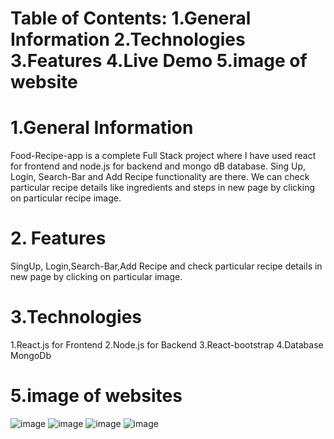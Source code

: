 # Table of Contents: 1.General Information 2.Technologies 3.Features 4.Live Demo 5.image of website
# 1.General Information 
Food-Recipe-app  is a complete Full Stack project where I have used react for frontend and node.js for backend and mongo dB database.  Sing Up,  Login, Search-Bar and  Add Recipe functionality are there. We can  check particular recipe details  like ingredients and steps in new page by clicking on particular recipe  image.
# 2. Features
SingUp, Login,Search-Bar,Add Recipe and check particular recipe details in new page by clicking on particular image.

# 3.Technologies
 1.React.js for Frontend
 2.Node.js for Backend
 3.React-bootstrap
 4.Database MongoDb
 
# 5.image of websites
![image](https://user-images.githubusercontent.com/86652571/193398688-2a153a35-bec7-4d7b-bf4b-b867bc082846.png)
![image](https://user-images.githubusercontent.com/86652571/193399112-7a74cb2e-94fa-4377-a9e1-036559357bf9.png)
![image](https://user-images.githubusercontent.com/86652571/193398774-5b853e74-d660-4b3c-b4e0-6b4a2fe28dc9.png)
![image](https://user-images.githubusercontent.com/86652571/193399478-ab5d95bb-ca1a-40a1-90d3-53e462dbab92.png)


